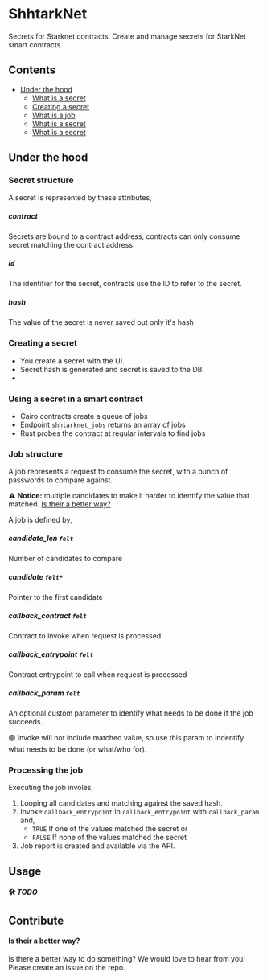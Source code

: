 # ShhtarkNet

Secrets for Starknet contracts. Create and manage secrets for StarkNet smart contracts.

## Contents

* [Under the hood](#under-the-hood)
  * [What is a secret](#secret-structure)
  * [Creating a secret](#creating-a-secret)
  * [What is a job](#what-is-a-job)
  * [What is a secret](#)
  * [What is a secret](#)

## Under the hood

### Secret structure

A secret is represented by these attributes,

##### contract
Secrets are bound to a contract address, contracts can only consume secret matching the contract address.

##### id
The identifier for the secret, contracts use the ID to refer to the secret.

##### hash
The value of the secret is never saved but only it's hash

### Creating a secret

* You create a secret with the UI.
* Secret hash is generated and secret is saved to the DB.
* 

### Using a secret in a smart contract

* Cairo contracts create a queue of jobs
* Endpoint `shhtarknet_jobs` returns an array of jobs
* Rust probes the contract at regular intervals to find jobs

### Job structure

A job represents a request to consume the secret, with a bunch of passwords to compare against.

**:warning: Notice:** multiple candidates to make it harder to identify the value that matched. [Is their a better way?](is-their-a-better-way-)

A job is defined by,

##### candidate_len `felt`
Number of candidates to compare

##### candidate `felt*`
Pointer to the first candidate

##### callback_contract `felt`
Contract to invoke when request is processed

##### callback_entrypoint `felt`
Contract entrypoint to call when request is processed

##### callback_param `felt`
An optional custom parameter to identify what needs to
be done if the job succeeds.

🟢 Invoke will not include matched value, so use this param to indentify what needs to be done (or what/who for).

### Processing the job

Executing the job involes,

1. Looping all candidates and matching against the saved hash.
2. Invoke `callback_entrypoint` in `callback_entrypoint` with `callback_param` and,
   - `TRUE` If one of the values matched the secret or
   - `FALSE` If none of the values matched the secret
3. Job report is created and available via the API.

## Usage

#### 🛠️ *TODO*

## Contribute

#### Is their a better way?

Is there a better way to do something? We would love to hear from you! Please create an issue on the repo.

